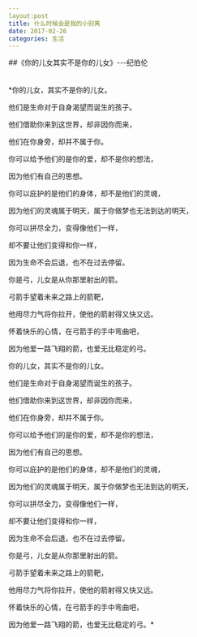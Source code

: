 ```yaml
---
layout:post
title: 什么时候会是我的小别离
date: 2017-02-26
categories: 生活
---
```




##《你的儿女其实不是你的儿女》---纪伯伦

　　		
*你的儿女，其实不是你的儿女。

他们是生命对于自身渴望而诞生的孩子。

他们借助你来到这世界，却非因你而来，
    
他们在你身旁，却并不属于你。
  
你可以给予他们的是你的爱，却不是你的想法，

因为他们有自己的思想。

你可以庇护的是他们的身体，却不是他们的灵魂，

因为他们的灵魂属于明天，属于你做梦也无法到达的明天，

你可以拼尽全力，变得像他们一样，

却不要让他们变得和你一样，

因为生命不会后退，也不在过去停留。

你是弓，儿女是从你那里射出的箭。

弓箭手望着未来之路上的箭靶，

他用尽力气将你拉开，使他的箭射得又快又远。

怀着快乐的心情，在弓箭手的手中弯曲吧，

因为他爱一路飞翔的箭，也爱无比稳定的弓。

你的儿女，其实不是你的儿女。

他们是生命对于自身渴望而诞生的孩子。

他们借助你来到这世界，却非因你而来，

他们在你身旁，却并不属于你。

你可以给予他们的是你的爱，却不是你的想法，

因为他们有自己的思想。

你可以庇护的是他们的身体，却不是他们的灵魂，

因为他们的灵魂属于明天，属于你做梦也无法到达的明天，

你可以拼尽全力，变得像他们一样，

却不要让他们变得和你一样，

因为生命不会后退，也不在过去停留。

你是弓，儿女是从你那里射出的箭。

弓箭手望着未来之路上的箭靶，

他用尽力气将你拉开，使他的箭射得又快又远。

怀着快乐的心情，在弓箭手的手中弯曲吧，

因为他爱一路飞翔的箭，也爱无比稳定的弓。*